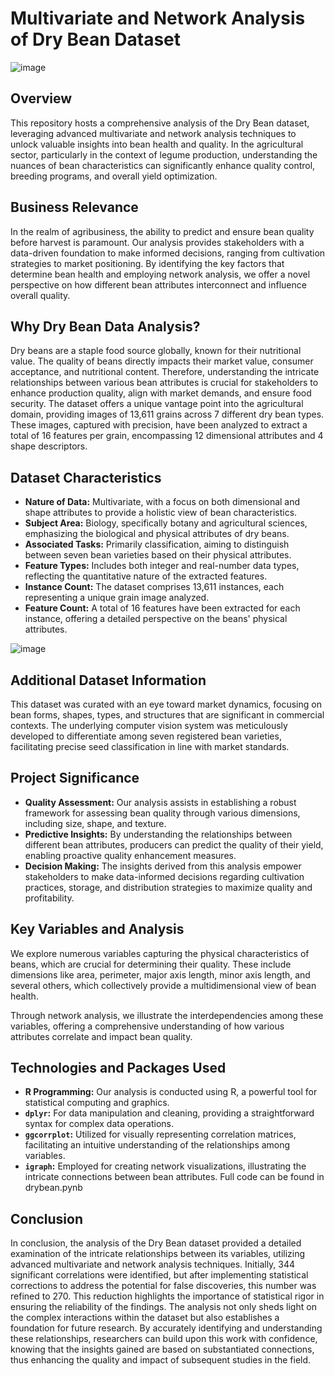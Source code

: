 # Multivariate and Network Analysis of Dry Bean Dataset
![image](https://github.com/kavya2693/multivariate_network_analysis/assets/127579722/d870951b-5282-474a-8779-dea5d4a3d2a5)

## Overview

This repository hosts a comprehensive analysis of the Dry Bean dataset, leveraging advanced multivariate and network analysis techniques to unlock valuable insights into bean health and quality. In the agricultural sector, particularly in the context of legume production, understanding the nuances of bean characteristics can significantly enhance quality control, breeding programs, and overall yield optimization.

## Business Relevance

In the realm of agribusiness, the ability to predict and ensure bean quality before harvest is paramount. Our analysis provides stakeholders with a data-driven foundation to make informed decisions, ranging from cultivation strategies to market positioning. By identifying the key factors that determine bean health and employing network analysis, we offer a novel perspective on how different bean attributes interconnect and influence overall quality.

## Why Dry Bean Data Analysis?

Dry beans are a staple food source globally, known for their nutritional value. The quality of beans directly impacts their market value, consumer acceptance, and nutritional content. Therefore, understanding the intricate relationships between various bean attributes is crucial for stakeholders to enhance production quality, align with market demands, and ensure food security.
The dataset offers a unique vantage point into the agricultural domain, providing images of 13,611 grains across 7 different dry bean types. These images, captured with precision, have been analyzed to extract a total of 16 features per grain, encompassing 12 dimensional attributes and 4 shape descriptors.

## Dataset Characteristics

- **Nature of Data:** Multivariate, with a focus on both dimensional and shape attributes to provide a holistic view of bean characteristics.
- **Subject Area:** Biology, specifically botany and agricultural sciences, emphasizing the biological and physical attributes of dry beans.
- **Associated Tasks:** Primarily classification, aiming to distinguish between seven bean varieties based on their physical attributes.
- **Feature Types:** Includes both integer and real-number data types, reflecting the quantitative nature of the extracted features.
- **Instance Count:** The dataset comprises 13,611 instances, each representing a unique grain image analyzed.
- **Feature Count:** A total of 16 features have been extracted for each instance, offering a detailed perspective on the beans' physical attributes.

![image](https://github.com/kavya2693/multivariate_network_analysis/assets/127579722/99c47a43-c525-411e-a05e-649db464ffa4)

## Additional Dataset Information

This dataset was curated with an eye toward market dynamics, focusing on bean forms, shapes, types, and structures that are significant in commercial contexts. The underlying computer vision system was meticulously developed to differentiate among seven registered bean varieties, facilitating precise seed classification in line with market standards.


## Project Significance

- **Quality Assessment:** Our analysis assists in establishing a robust framework for assessing bean quality through various dimensions, including size, shape, and texture.
- **Predictive Insights:** By understanding the relationships between different bean attributes, producers can predict the quality of their yield, enabling proactive quality enhancement measures.
- **Decision Making:** The insights derived from this analysis empower stakeholders to make data-informed decisions regarding cultivation practices, storage, and distribution strategies to maximize quality and profitability.

## Key Variables and Analysis

We explore numerous variables capturing the physical characteristics of beans, which are crucial for determining their quality. These include dimensions like area, perimeter, major axis length, minor axis length, and several others, which collectively provide a multidimensional view of bean health.

Through network analysis, we illustrate the interdependencies among these variables, offering a comprehensive understanding of how various attributes correlate and impact bean quality.

## Technologies and Packages Used

- **R Programming:** Our analysis is conducted using R, a powerful tool for statistical computing and graphics.
- **`dplyr`:** For data manipulation and cleaning, providing a straightforward syntax for complex data operations.
- **`ggcorrplot`:** Utilized for visually representing correlation matrices, facilitating an intuitive understanding of the relationships among variables.
- **`igraph`:** Employed for creating network visualizations, illustrating the intricate connections between bean attributes.
Full code can be found in drybean.pynb

## Conclusion

In conclusion, the analysis of the Dry Bean dataset provided a detailed examination of the intricate relationships between its variables, utilizing advanced multivariate and network analysis techniques. Initially, 344 significant correlations were identified, but after implementing statistical corrections to address the potential for false discoveries, this number was refined to 270. This reduction highlights the importance of statistical rigor in ensuring the reliability of the findings. The analysis not only sheds light on the complex interactions within the dataset but also establishes a foundation for future research. By accurately identifying and understanding these relationships, researchers can build upon this work with confidence, knowing that the insights gained are based on substantiated connections, thus enhancing the quality and impact of subsequent studies in the field.
